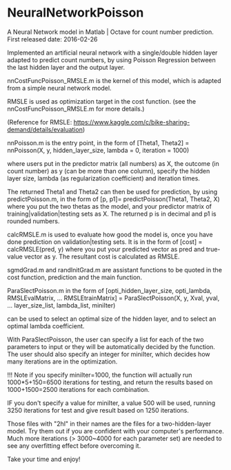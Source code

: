 # NeuralNetworkPoisson
A Neural Network model in Matlab | Octave for count number prediction.
First released date: 2016-02-26

Implemented an artificial neural network with a single/double hidden layer adapted to predict count numbers, by using Poisson Regression between the last hidden layer and the output layer.

 nnCostFuncPoisson_RMSLE.m is the kernel of this model, which is adapted from a simple neural network model.
 
 RMSLE is used as optimization target in the cost function. (see the nnCostFuncPoisson_RMSLE.m for more details.)
 
 (Reference for RMSLE: https://www.kaggle.com/c/bike-sharing-demand/details/evaluation)

 nnPoisson.m is the entry point, in the form of [Theta1, Theta2] = nnPoisson(X, y, hidden_layer_size, lambda = 0, iteration = 1000)
 
 where users put in the predictor matrix (all numbers) as X, the outcome (in count number) as y (can be more than one column), specify the hidden layer size, lambda (as regularization coefficient) and iteration times.
 
 The returned Theta1 and Theta2 can then be used for prediction, by using predictPoisson.m, in the form of 
 [p, p1]= predictPoisson(Theta1, Theta2, X)
 where you put the two thetas as the model, and your predictor matrix of training|validation|testing sets as X. The returned p is in decimal and p1 is rounded numbers.

 calcRMSLE.m is used to evaluate how good the model is, once you have done prediction on validation|testing sets.
 It is in the form of [cost] = calcRMSLE(pred, y)
 where you put your predicted vector as pred and true-value vector as y. The resultant cost is calculated as RMSLE.

 sgmdGrad.m
  and
 randInitGrad.m
  are assistant functions to be quoted in the cost function, prediction and the main function.

 ParaSlectPoisson.m in the form of
 [opti_hidden_layer_size, opti_lambda, RMSLEvalMatrix, ...
        RMSLEtrainMatrix] = ParaSlectPoisson(X, y, Xval, yval, ...
        layer_size_list, lambda_list, miniIter)

 can be used to select an optimal size of the hidden layer, and to select an optimal lambda coefficient.
 
 With ParaSlectPoisson, the user can specify a list for each of the two parameters to input or they will be automatically decided by the function. The user should also specify an integer for miniIter, which decides how many iterations are in the optimization.
 
 !!! Note if you specify miniIter=1000, the function will actually run 1000*5+150=6500 iterations for testing, and 
 return the results based on 1000+1500=2500 iterations for each combination.
 
 IF you don't specify a value for miniIter, a value 500 will be used, running 3250 iterations for test and give result based on 1250 iterations.

Those files with "2hl" in their names are the files for a two-hidden-layer model. Try them out if you are confident with your computer's performance. Much more iterations (> 3000~4000 for each parameter set) are needed to see any overfitting effect before overcoming it.

Take your time and enjoy!
